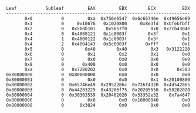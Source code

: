     Leaf           Subleaf         EAX         EBX        ECX          EDX
    ----------------------------------------------------------------------
           0x0           0         0xa  0x756e6547  0x6c65746e  0x49656e69
           0x1           0     0x10676   0x1020800     0x8e3fd  0xbfebfbff
           0x2           0   0x5b0b101    0x5657f0         0x0  0x2cb4304e
           0x4           0   0x4000121   0x1c0003f        0x3f         0x1
           0x4           1   0x4000122   0x1c0003f        0x3f         0x1
           0x4           2   0x4004143   0x5c0003f       0xfff         0x1
           0x5           0        0x40        0x40         0x3   0x3122220
           0x6           0         0x1         0x2         0x1         0x0
           0x7           0         0x0         0x0         0x0         0x0
           0x8           0       0x400         0x0         0x0         0x0
           0xa           0   0x7280202         0x0         0x0       0x503
    0x80000000           0  0x80000008         0x0         0x0         0x0
    0x80000001           0         0x0         0x0         0x1  0x20100800
    0x80000002           0  0x65746e49  0x2952286c  0x726f4320  0x4d542865
    0x80000003           0  0x44203229  0x43206f75  0x20205550  0x50202020
    0x80000004           0  0x30303539  0x20402020  0x33352e32    0x7a4847
    0x80000006           0         0x0         0x0  0x18008040         0x0
    0x80000008           0      0x3024         0x0         0x0         0x0
